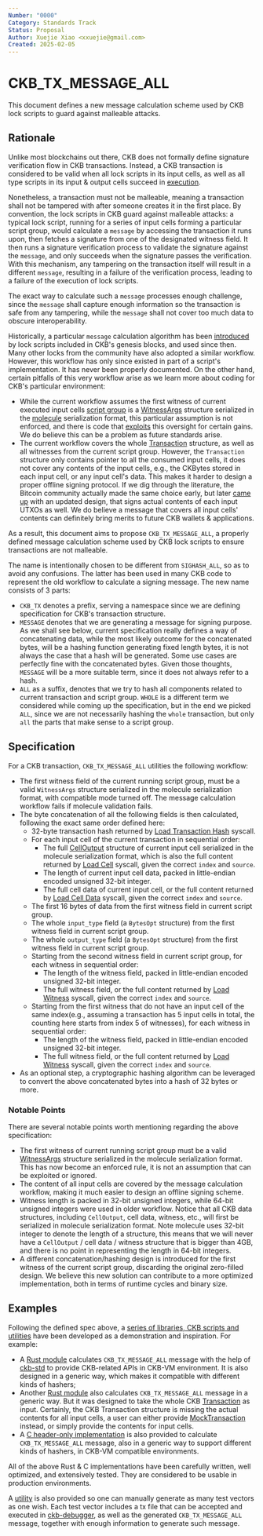 ```yaml
---
Number: "0000"
Category: Standards Track
Status: Proposal
Author: Xuejie Xiao <xxuejie@gmail.com>
Created: 2025-02-05
---
```


# CKB_TX_MESSAGE_ALL

This document defines a new message calculation scheme used by CKB lock scripts to guard against malleable attacks.

## Rationale

Unlike most blockchains out there, CKB does not formally define signature verification flow in CKB transactions. Instead, a CKB transaction is considered to be valid when all lock scripts in its input cells, as well as all type scripts in its input & output cells succeed in [execution](https://github.com/nervosnetwork/rfcs/blob/master/rfcs/0003-ckb-vm/0003-ckb-vm.md).

Nonetheless, a transaction must not be malleable, meaning a transaction shall not be tampered with after someone creates it in the first place. By convention, the lock scripts in CKB guard against malleable attacks: a typical lock script, running for a series of input cells forming a particular script group, would calculate a `message` by accessing the transaction it runs upon, then fetches a signature from one of the designated witness field. It then runs a signature verification process to validate the signature against the `message`, and only succeeds when the signature passes the verification. With this mechanism, any tampering on the transaction itself will result in a different `message`, resulting in a failure of the verification process, leading to a failure of the execution of lock scripts.

The exact way to calculate such a `message` processes enough challenge, since the `message` shall capture enough information so the transaction is safe from any tampering, while the `message` shall not cover too much data to obscure interoperability.

Historically, a particular `message` calculation algorithm has been [introduced](https://github.com/nervosnetwork/ckb-system-scripts/blob/934166406fafb33e299f5688a904cadb99b7d518/c/secp256k1_blake160_sighash_all.c#L149-L219) by lock scripts included in CKB's genesis blocks, and used since then. Many other locks from the community have also adopted a similar workflow. However, this workflow has only since existed in part of a script's implementation. It has never been properly documented. On the other hand, certain pitfalls of this very workflow arise as we learn more about coding for CKB's particular environment:

* While the current workflow assumes the first witness of current executed input cells [script group](https://github.com/nervosnetwork/rfcs/blob/master/rfcs/0022-transaction-structure/0022-transaction-structure.md) is a [WitnessArgs](https://github.com/nervosnetwork/ckb/blob/a6733e6af5bb0da7e34fb99ddf98b03054fa9d4a/util/types/schemas/blockchain.mol#L104-L108) structure serialized in the [molecule](https://github.com/nervosnetwork/rfcs/blob/master/rfcs/0008-serialization/0008-serialization.md) serialization format, this particular assumption is not enforced, and there is code that [exploits](https://github.com/cryptape/quantum-resistant-lock-script/blob/22de5369b60b1e59bb698927c143d9efbe8527a9/c/ckb-sphincsplus-lock.c#L67-L80) this oversight for certain gains. We do believe this can be a problem as future standards arise.
* The current workflow covers the whole [Transaction](https://github.com/nervosnetwork/rfcs/blob/master/rfcs/0022-transaction-structure/0022-transaction-structure.md) structure, as well as all witnesses from the current script group. However, the `Transaction` structure only contains pointer to all the consumed input cells, it does not cover any contents of the input cells, e.g., the CKBytes stored in each input cell, or any input cell's data. This makes it harder to design a proper offline signing protocol. If we dig through the literature, the Bitcoin community actually made the same choice early, but later [came up](https://en.bitcoin.it/wiki/BIP_0143) with an updated design, that signs actual contents of each input UTXOs as well. We do believe a message that covers all input cells' contents can definitely bring merits to future CKB wallets & applications.

As a result, this document aims to propose `CKB_TX_MESSAGE_ALL`, a properly defined message calculation scheme used by CKB lock scripts to ensure transactions are not malleable.

The name is intentionally chosen to be different from `SIGHASH_ALL`, so as to avoid any confusions. The latter has been used in many CKB code to represent the old workflow to calculate a signing message. The new name consists of 3 parts:

* `CKB_TX` denotes a prefix, serving a namespace since we are defining specification for CKB's transaction structure.
* `MESSAGE` denotes that we are generating a message for signing purpose. As we shall see below, current specification really defines a way of concatenating data, while the most likely outcome for the concatenated bytes, will be a hashing function generating fixed length bytes, it is not always the case that a hash will be generated. Some use cases are perfectly fine with the concatenated bytes. Given those thoughts, `MESSAGE` will be a more suitable term, since it does not always refer to a hash.
* `ALL` as a suffix, denotes that we try to hash all components related to current transaction and script group. `WHOLE` is a different term we considered while coming up the specification, but in the end we picked `ALL`, since we are not necessarily hashing the `whole` transaction, but only `all` the parts that make sense to a script group.

## Specification

For a CKB transaction, `CKB_TX_MESSAGE_ALL` utilities the following workflow:

* The first witness field of the current running script group, must be a valid `WitnessArgs` structure serialized in the molecule serialization format, with compatible mode turned off. The message calculation workflow fails if molecule validation fails.
* The byte concatenation of all the following fields is then calculated, following the exact same order defined here:
    + 32-byte transaction hash returned by [Load Transaction Hash](https://github.com/nervosnetwork/rfcs/blob/bd5d3ff73969bdd2571f804260a538781b45e996/rfcs/0009-vm-syscalls/0009-vm-syscalls.md#load-transaction-hash) syscall.
    + For each input cell of the current transaction in sequential order:
        * The full [CellOutput](https://github.com/nervosnetwork/ckb/blob/a6733e6af5bb0da7e34fb99ddf98b03054fa9d4a/util/types/schemas/blockchain.mol#L44-L48) structure of current input cell serialized in the molecule serialization format, which is also the full content returned by [Load Cell](https://github.com/nervosnetwork/rfcs/blob/bd5d3ff73969bdd2571f804260a538781b45e996/rfcs/0009-vm-syscalls/0009-vm-syscalls.md#load-cell) syscall, given the correct `index` and `source`.
        * The length of current input cell data, packed in little-endian encoded unsigned 32-bit integer.
        * The full cell data of current input cell, or the full content returned by [Load Cell Data](https://github.com/nervosnetwork/rfcs/blob/bd5d3ff73969bdd2571f804260a538781b45e996/rfcs/0009-vm-syscalls/0009-vm-syscalls.md#load-cell-data) syscall, given the correct `index` and `source`.
    + The first 16 bytes of data from the first witness field in current script group.
    + The whole `input_type` field (a `BytesOpt` structure) from the first witness field in current script group.
    + The whole `output_type` field (a `BytesOpt` structure) from the first witness field in current script group.
    + Starting from the second witness field in current script group, for each witness in sequential order:
        * The length of the witness field, packed in little-endian encoded unsigned 32-bit integer.
        * The full witness field, or the full content returned by [Load Witness](https://github.com/nervosnetwork/rfcs/blob/bd5d3ff73969bdd2571f804260a538781b45e996/rfcs/0009-vm-syscalls/0009-vm-syscalls.md#load-witness) syscall, given the correct `index` and `source`.
    + Starting from the first witness that do not have an input cell of the same index(e.g., assuming a transaction has 5 input cells in total, the counting here starts from index 5 of witnesses), for each witness in sequential order:
        * The length of the witness field, packed in little-endian encoded unsigned 32-bit integer.
        * The full witness field, or the full content returned by [Load Witness](https://github.com/nervosnetwork/rfcs/blob/bd5d3ff73969bdd2571f804260a538781b45e996/rfcs/0009-vm-syscalls/0009-vm-syscalls.md#load-witness) syscall, given the correct `index` and `source`.
* As an optional step, a cryptographic hashing algorithm can be leveraged to convert the above concatenated bytes into a hash of 32 bytes or more.

### Notable Points

There are several notable points worth mentioning regarding the above specification:

* The first witness of current running script group must be a valid [WitnessArgs](https://github.com/nervosnetwork/ckb/blob/81a1b9a1491edca0bc42c12d8bf0f715a055a93f/util/gen-types/schemas/blockchain.mol#L114-L118) structure serialized in the molecule serialization format. This has now become an enforced rule, it is not an assumption that can be exploited or ignored.
* The content of all input cells are covered by the message calculation workflow, making it much easier to design an offline signing scheme.
* Witness length is packed in 32-bit unsigned integers, while 64-bit unsigned integers were used in older workflow. Notice that all CKB data structures, including `CellOutput`, cell data, witness, etc., will first be serialized in molecule serialization format. Note molecule uses 32-bit integer to denote the length of a structure, this means that we will never have a `CellOutput` / cell data / witness structure that is bigger than 4GB, and there is no point in representing the length in 64-bit integers.
* A different concatenation/hashing design is introduced for the first witness of the current script group, discarding the original zero-filled design. We believe this new solution can contribute to a more optimized implementation, both in terms of runtime cycles and binary size.

## Examples

Following the defined spec above, a [series of libraries, CKB scripts and utilities](https://github.com/xxuejie/ckb-tx-message-all-test-vector-utils) have been developed as a demonstration and inspiration. For example:

* A [Rust module](https://github.com/xxuejie/ckb-tx-message-all-test-vector-utils/blob/82e4c815ff070b10d2af61ecd5f976ec6a7444ad/crates/ckb-tx-message-all-utils/src/ckb_tx_message_all_in_ckb_vm.rs) calculates `CKB_TX_MESSAGE_ALL` message with the help of [ckb-std](https://docs.rs/ckb-std/latest/ckb_std/) to provide CKB-related APIs in CKB-VM environment. It is also designed in a generic way, which makes it compatible with different kinds of hashers;
* Another [Rust module](https://github.com/xxuejie/ckb-tx-message-all-test-vector-utils/blob/82e4c815ff070b10d2af61ecd5f976ec6a7444ad/crates/ckb-tx-message-all-utils/src/ckb_tx_message_all_from_mock_tx.rs) also calculates `CKB_TX_MESSAGE_ALL` message in a generic way. But it was designed to take the whole CKB [Transaction](https://docs.rs/ckb-gen-types/0.119.0/ckb_gen_types/packed/struct.Transaction.html) as input. Certainly, the CKB Transaction structure is missing the actual contents for all input cells, a user can either provide [MockTransaction](https://docs.rs/ckb-mock-tx-types/latest/ckb_mock_tx_types/struct.MockTransaction.html) instead, or simply provide the contents for input cells.
* A [C header-only implementation](https://github.com/xxuejie/ckb-tx-message-all-test-vector-utils/blob/82e4c815ff070b10d2af61ecd5f976ec6a7444ad/contracts/c-assert-ckb-tx-message-all/ckb_tx_message_all.h) is also provided to calculate `CKB_TX_MESSAGE_ALL` message, also in a generic way to support different kinds of hashers, in CKB-VM compatible environments.

All of the above Rust & C implementations have been carefully written, well optimized, and extensively tested. They are considered to be usable in production environments.

A [utility](https://github.com/xxuejie/ckb-tx-message-all-test-vector-utils/tree/main/crates/native-test-vector-generator) is also provided so one can manually generate as many test vectors as one wish. Each test vector includes a tx file that can be accepted and executed in [ckb-debugger](https://github.com/nervosnetwork/ckb-standalone-debugger), as well as the generated `CKB_TX_MESSAGE_ALL` message, together with enough information to generate such message.
